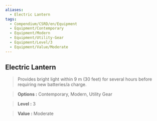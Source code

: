 ```yaml
---
aliases:
  - Electric Lantern
tags:
  - Compendium/CSRD/en/Equipment
  - Equipment/Contemporary
  - Equipment/Modern
  - Equipment/Utility-Gear
  - Equipment/Level/3
  - Equipment/Value/Moderate
---
```

  
    
## Electric Lantern    
    
>Provides bright light within 9 m (30 feet) for several hours before requiring new batteries/a charge.    
> **Options :** Contemporary, Modern, Utility Gear    
> **Level :** 3    
> **Value :** Moderate